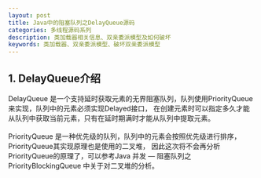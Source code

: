 ```yaml
---
layout: post
title: Java中的阻塞队列之DelayQueue源码
categories: 多线程源码系列
description: 类加载器相关信息、双亲委派模型及如何破坏
keywords: 类加载器、双亲委派模型、破坏双亲委派模型
---
```

## 1. DelayQueue介绍
DelayQueue 是一个支持延时获取元素的无界阻塞队列，队列使用PriorityQueue来实现，队列中的元素必须实现Delayed接口，
在创建元素时可以指定多久才能从队列中获取当前元素，只有在延时期满时才能从队列中提取元素。  
<br/>
PriorityQueue 是一种优先级的队列，队列中的元素会按照优先级进行排序，PriorityQueue其实现原理也是使用的二叉堆，
因此这次将不会再分析PriorityQueue的原理了，可以参考Java 并发 — 阻塞队列之PriorityBlockingQueue 中关于对二叉堆的分析。
